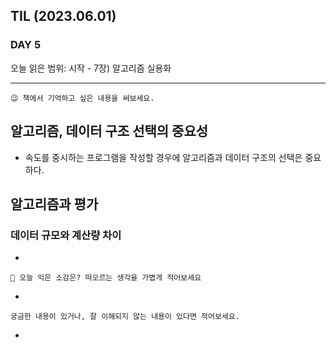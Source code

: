 ## TIL (2023.06.01)

### DAY 5

오늘 읽은 범위: 시작 - 7장) 알고리즘 실용화

---

```
😉 책에서 기억하고 싶은 내용을 써보세요.
```

## 알고리즘, 데이터 구조 선택의 중요성

- 속도를 중시하는 프로그램을 작성할 경우에 알고리즘과 데이터 구조의 선택은 중요하다.

## 알고리즘과 평가

### 데이터 규모와 계산량 차이

-

```
🤔 오늘 익은 소감은? 떠오르는 생각을 가볍게 적어보세요
```

-

```
궁금한 내용이 있거나, 잘 이해되지 않는 내용이 있다면 적어보세요.
```

-
